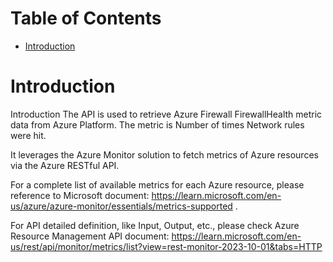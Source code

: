 # Table of Contents
- [Introduction](#introduction)



# Introduction <a name="introduction"></a>
Introduction
The API is used to retrieve Azure Firewall FirewallHealth metric data from Azure Platform. The metric is Number of times Network rules were hit.


It leverages the Azure Monitor solution to fetch metrics of Azure resources via the Azure RESTful API. 


For a complete list of available metrics for each Azure resource, please reference to Microsoft document: https://learn.microsoft.com/en-us/azure/azure-monitor/essentials/metrics-supported .


For API detailed definition, like Input, Output, etc., please check Azure Resource Management API document: https://learn.microsoft.com/en-us/rest/api/monitor/metrics/list?view=rest-monitor-2023-10-01&tabs=HTTP
